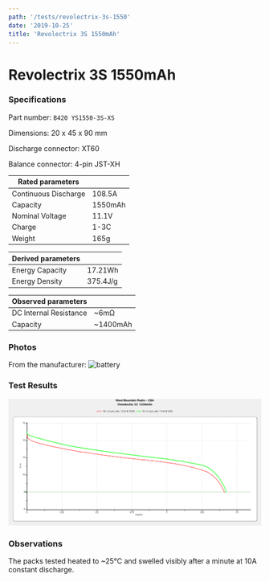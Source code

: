 ```yaml
---
path: '/tests/revolectrix-3s-1550'
date: '2019-10-25'
title: 'Revolectrix 3S 1550mAh'
---
```


# Revolectrix 3S 1550mAh

### Specifications

Part number: `B420 YS1550-3S-XS`

Dimensions: 20 x 45 x 90 mm

Discharge connector: XT60

Balance connector: 4-pin JST-XH

| Rated parameters     |         |
| -------------------- | ------- |
| Continuous Discharge | 108.5A  |
| Capacity             | 1550mAh |
| Nominal Voltage      | 11.1V   |
| Charge               | 1-3C    |
| Weight               | 165g    |

| Derived parameters |          |
| ------------------ | -------- |
| Energy Capacity    | 17.21Wh  |
| Energy Density     | 375.4J/g |

| Observed parameters    |          |
| ---------------------- | -------- |
| DC Internal Resistance | ~6m&ohm; |
| Capacity               | ~1400mAh |

### Photos

From the manufacturer: ![battery](http://www.store.revolectrix.com/B420-1550L.jpg)

### Test Results

![Test Results](../images/tests/revolectrix-3s-1550.png)

### Observations

The packs tested heated to ~25&deg;C and swelled visibly after a minute at 10A constant discharge.
